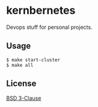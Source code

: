 # kernbernetes

Devops stuff for personal projects.

## Usage

    $ make start-cluster
    $ make all

## License

[BSD 3-Clause](https://github.com/kern/kernbernetes/blob/master/LICENSE)
